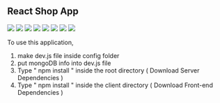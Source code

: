 ## React Shop App

<p>
<img src="https://img.shields.io/badge/React-61DAFB?style=flat-square&logo=React&logoColor=white"/>
<img src="https://img.shields.io/badge/Redux-764ABC?style=flat-square&logo=redux&logoColor=white"/>
<img src="https://img.shields.io/badge/JSON Web Tokens-000000?style=flat-square&logo=jsonwebtokens&logoColor=white"/>
<img src="https://img.shields.io/badge/Node.js-91C640?style=flat-square&logo=node.js&logoColor=white"/>
<img src="https://img.shields.io/badge/Express-000000?style=flat-square&logo=express&logoColor=white"/>
<img src="https://img.shields.io/badge/MongoDB-47A248?style=flat-square&logo=mongodb&logoColor=white"/>
<img src="https://img.shields.io/badge/Socket.io-010101?style=flat-square&logo=socket.io&logoColor=white"/>
<img src="https://img.shields.io/badge/PayPal-00457C?style=flat-square&logo=paypal&logoColor=white"/>
</p>

To use this application,

1. make dev.js file inside config folder
2. put mongoDB info into dev.js file
3. Type  " npm install " inside the root directory  ( Download Server Dependencies )
4. Type " npm install " inside the client directory ( Download Front-end Dependencies )